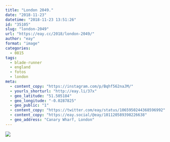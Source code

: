 ```yaml
---
title: "London 2049."
date: "2018-11-23"
datetime: "2018-11-23 13:51:26"
id: "35105"
slug: "london-2049"
url: "https://eay.cc/2018/london-2049/"
author: "eay"
format: "image"
categories:
  - 0815
tags:
  - blade-runner
  - england
  - fotos
  - london
meta:
  - content_copy: "https://instagram.com/p/Bqhf562naJM/"
  - yourls_shorturl: "http://eay.li/37x"
  - geo_latitude: "51.505184"
  - geo_longitude: "-0.0287825"
  - geo_public: "1"
  - content_copy: "https://twitter.com/eay/status/1065950244368596992"
  - content_copy: "https://eay.social/@eay/101120589398226638"
  - geo_address: "Canary Wharf, London"
---
```


![](https://eay.cc/uploads/2018/london-2049.jpeg)

